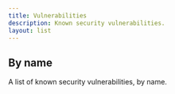```yaml
---
title: Vulnerabilities
description: Known security vulnerabilities.
layout: list
---
```


## By name

A list of known security vulnerabilities, by name.
